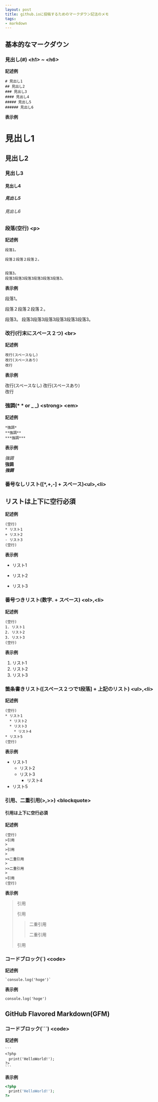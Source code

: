 ```yaml
---
layout: post
title: github.ioに投稿するためのマークダウン記法のメモ
tags:
- markdown
---
```



## 基本的なマークダウン

### 見出し\(\#\) \<h1\> ~ \<h6\>

**記述例**

    # 見出し1
    ## 見出し2
    ### 見出し3
    #### 見出し4
    ##### 見出し5
    ###### 見出し6

**表示例**

# 見出し1

## 見出し2

### 見出し3

#### 見出し4

##### 見出し5

###### 見出し6

### 段落\(空行\) \<p\>

**記述例**

    段落1。
    
    段落２段落２段落２。
        
     
    段落3。
    段落3段落3段落3段落3段落3段落3。

**表示例**

段落1。

段落２段落２段落２。
    
 
段落3。
段落3段落3段落3段落3段落3段落3。

### 改行\(行末にスペース２つ\) \<br\>

**記述例**

    改行(スペースなし)
    改行(スペースあり)  
    改行
    
**表示例**

改行\(スペースなし\)
改行\(スペースあり\)  
改行

### 強調\(\* \* or \_ \_\) \<strong\> \<em\>

**記述例**

    *強調*
    **強調**
    ***強調***

**表示例**

*強調*  
**強調**  
***強調***

### 番号なしリスト\(\[\*,\+,\-\] \+ スペース\)\<ul\>,\<li\>

## リストは上下に空行必須

**記述例**

    (空行)
    * リスト1
    + リスト2
    - リスト3
    (空行)

**表示例**

* リスト1
+ リスト2
- リスト3

### 番号つきリスト\(数字\. \+ スペース\) \<ol\>,\<li\>

**記述例**

    (空行)
    1. リスト1
    2. リスト2
    3. リスト3
    (空行)

**表示例**

1. リスト1
2. リスト2
3. リスト3

### 箇条書きリスト\(\[スペース２つで1段落\] \+ 上記のリスト\) \<ul\>,\<li\>

**記述例**

    (空行)
    * リスト1
      * リスト2
      * リスト3
        * リスト4
    * リスト5
    (空行)

**表示例**

* リスト1
  * リスト2
  * リスト3
    * リスト4
* リスト5

### 引用、二重引用\(\>,\>\>\) \<blockquote\>

#### 引用は上下に空行必須


**記述例**

    (空行)
    >引用
    >
    >引用
    >
    >>二重引用
    >
    >>二重引用
    >
    >引用
    (空行)

**表示例**

> 引用
>
> 引用
>
>> 二重引用
>>
>> 二重引用
>
> 引用

### コードブロック\(\`\) \<code\>

**記述例**

    `console.log('hoge')`

**表示例**

`console.log('hoge')`

## GitHub Flavored Markdown(GFM)

### コードブロック\(\`\`\`) \<code\>

**記述例**

    ```
    <?php
    　print('HelloWorld!');
    ?>
    ```

**表示例**

```php
<?php
　print('HelloWorld!');
?>
```
